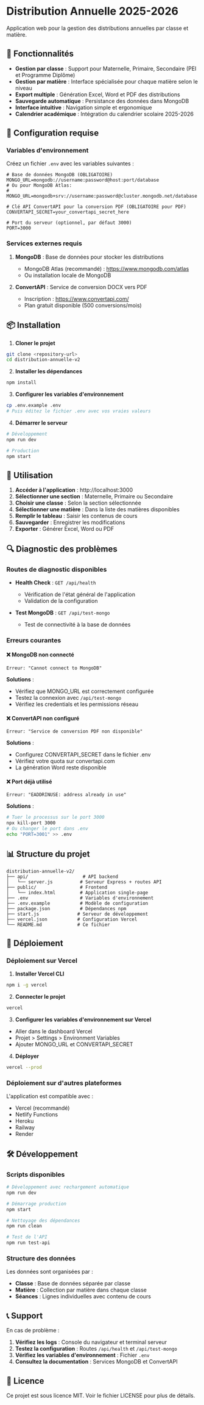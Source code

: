 # Distribution Annuelle 2025-2026

Application web pour la gestion des distributions annuelles par classe et matière.

## 🚀 Fonctionnalités

- **Gestion par classe** : Support pour Maternelle, Primaire, Secondaire (PEI et Programme Diplôme)
- **Gestion par matière** : Interface spécialisée pour chaque matière selon le niveau
- **Export multiple** : Génération Excel, Word et PDF des distributions
- **Sauvegarde automatique** : Persistance des données dans MongoDB
- **Interface intuitive** : Navigation simple et ergonomique
- **Calendrier académique** : Intégration du calendrier scolaire 2025-2026

## 🔧 Configuration requise

### Variables d'environnement

Créez un fichier `.env` avec les variables suivantes :

```env
# Base de données MongoDB (OBLIGATOIRE)
MONGO_URL=mongodb://username:password@host:port/database
# Ou pour MongoDB Atlas:
# MONGO_URL=mongodb+srv://username:password@cluster.mongodb.net/database

# Clé API ConvertAPI pour la conversion PDF (OBLIGATOIRE pour PDF)
CONVERTAPI_SECRET=your_convertapi_secret_here

# Port du serveur (optionnel, par défaut 3000)
PORT=3000
```

### Services externes requis

1. **MongoDB** : Base de données pour stocker les distributions
   - MongoDB Atlas (recommandé) : https://www.mongodb.com/atlas
   - Ou installation locale de MongoDB

2. **ConvertAPI** : Service de conversion DOCX vers PDF
   - Inscription : https://www.convertapi.com/
   - Plan gratuit disponible (500 conversions/mois)

## 📦 Installation

1. **Cloner le projet**
```bash
git clone <repository-url>
cd distribution-annuelle-v2
```

2. **Installer les dépendances**
```bash
npm install
```

3. **Configurer les variables d'environnement**
```bash
cp .env.example .env
# Puis éditez le fichier .env avec vos vraies valeurs
```

4. **Démarrer le serveur**
```bash
# Développement
npm run dev

# Production
npm start
```

## 🎯 Utilisation

1. **Accéder à l'application** : http://localhost:3000
2. **Sélectionner une section** : Maternelle, Primaire ou Secondaire
3. **Choisir une classe** : Selon la section sélectionnée
4. **Sélectionner une matière** : Dans la liste des matières disponibles
5. **Remplir le tableau** : Saisir les contenus de cours
6. **Sauvegarder** : Enregistrer les modifications
7. **Exporter** : Générer Excel, Word ou PDF

## 🔍 Diagnostic des problèmes

### Routes de diagnostic disponibles

- **Health Check** : `GET /api/health`
  - Vérification de l'état général de l'application
  - Validation de la configuration

- **Test MongoDB** : `GET /api/test-mongo`
  - Test de connectivité à la base de données

### Erreurs courantes

#### ❌ MongoDB non connecté
```
Erreur: "Cannot connect to MongoDB"
```
**Solutions** :
- Vérifiez que MONGO_URL est correctement configurée
- Testez la connexion avec `/api/test-mongo`
- Vérifiez les credentials et les permissions réseau

#### ❌ ConvertAPI non configuré
```
Erreur: "Service de conversion PDF non disponible"
```
**Solutions** :
- Configurez CONVERTAPI_SECRET dans le fichier .env
- Vérifiez votre quota sur convertapi.com
- La génération Word reste disponible

#### ❌ Port déjà utilisé
```
Erreur: "EADDRINUSE: address already in use"
```
**Solutions** :
```bash
# Tuer le processus sur le port 3000
npx kill-port 3000
# Ou changer le port dans .env
echo "PORT=3001" >> .env
```

## 📊 Structure du projet

```
distribution-annuelle-v2/
├── api/                    # API backend
│   └── server.js          # Serveur Express + routes API
├── public/                # Frontend
│   └── index.html         # Application single-page
├── .env                   # Variables d'environnement
├── .env.example           # Modèle de configuration
├── package.json           # Dépendances npm
├── start.js              # Serveur de développement
├── vercel.json           # Configuration Vercel
└── README.md             # Ce fichier
```

## 🚀 Déploiement

### Déploiement sur Vercel

1. **Installer Vercel CLI**
```bash
npm i -g vercel
```

2. **Connecter le projet**
```bash
vercel
```

3. **Configurer les variables d'environnement sur Vercel**
- Aller dans le dashboard Vercel
- Projet > Settings > Environment Variables
- Ajouter MONGO_URL et CONVERTAPI_SECRET

4. **Déployer**
```bash
vercel --prod
```

### Déploiement sur d'autres plateformes

L'application est compatible avec :
- Vercel (recommandé)
- Netlify Functions
- Heroku
- Railway
- Render

## 🛠️ Développement

### Scripts disponibles

```bash
# Développement avec rechargement automatique
npm run dev

# Démarrage production
npm start

# Nettoyage des dépendances
npm run clean

# Test de l'API
npm run test-api
```

### Structure des données

Les données sont organisées par :
- **Classe** : Base de données séparée par classe
- **Matière** : Collection par matière dans chaque classe
- **Séances** : Lignes individuelles avec contenu de cours

## 📞 Support

En cas de problème :

1. **Vérifiez les logs** : Console du navigateur et terminal serveur
2. **Testez la configuration** : Routes `/api/health` et `/api/test-mongo`  
3. **Vérifiez les variables d'environnement** : Fichier `.env`
4. **Consultez la documentation** : Services MongoDB et ConvertAPI

## 📜 Licence

Ce projet est sous licence MIT. Voir le fichier LICENSE pour plus de détails.